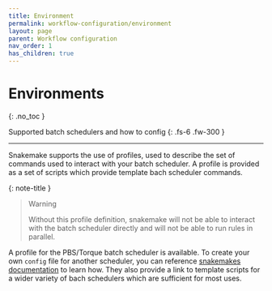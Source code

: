 ```yaml
---
title: Environment
permalink: workflow-configuration/environment
layout: page
parent: Workflow configuration
nav_order: 1
has_children: true
---
```


# Environments
{: .no_toc }

Supported batch schedulers and how to config
{: .fs-6 .fw-300 }

---

Snakemake supports the use of profiles, used to describe the set of commands used to interact with your batch scheduler. A profile is provided as a set of scripts which provide template bach scheduler commands.

{: note-title }
> Warning
>
> Without this profile definition, snakemake will not be able to interact with the batch scheduler directly and will not be able to run rules in parallel.


A profile for the PBS/Torque batch scheduler is available. To create your own `config` file for another scheduler, you can reference [snakemakes documentation]() to learn how. They also provide a link to template scripts for a wider variety of bach schedulers which are sufficient for most uses.
<!-- TODO: Provide link -->
